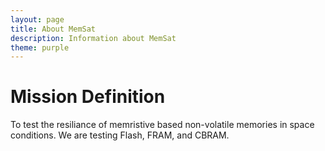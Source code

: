 ```yaml
---
layout: page
title: About MemSat
description: Information about MemSat
theme: purple
---
```


# Mission Definition
To test the resiliance of memristive based non-volatile memories in space conditions. We are testing Flash, FRAM, and CBRAM. 
